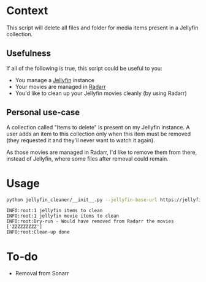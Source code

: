# Context

This script will delete all files and folder for media items present in a Jellyfin collection.

## Usefulness

If all of the following is true, this script could be useful to you:

- You manage a [Jellyfin](https://jellyfin.org/) instance
- Your movies are managed in [Radarr](https://radarr.video/)
- You'd like to clean up your Jellyfin movies cleanly (by using Radarr)

## Personal use-case

A collection called "Items to delete" is present on my Jellyfin instance.
A user adds an item to this collection only when this item must be removed (they requested it and they'll never want to watch it again).

As those movies are managed in Radarr, I'd like to remove them from there, instead of Jellyfin, where some files after removal could remain.

# Usage

```sh
python jellyfin_cleaner/__init__.py --jellyfin-base-url https://jellyfin.example.org/jellyfin/ --jellyfin-api-key xxxxx --jellyfin-user-id yyyyy --jellyfin-collection-id zzzz --radarr-base-url https://radarr.example.org/ --radarr-api-key aaaaa
```

```
INFO:root:1 jellyfin items to clean
INFO:root:1 jellyfin movie items to clean
INFO:root:Dry-run - Would have removed from Radarr the movies ['ZZZZZZZZZ']
INFO:root:Clean-up done
```

# To-do

* Removal from Sonarr